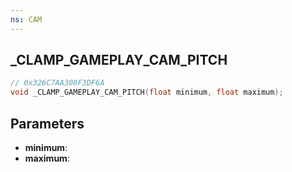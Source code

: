 ```yaml
---
ns: CAM
---
```

## _CLAMP_GAMEPLAY_CAM_PITCH

```c
// 0x326C7AA308F3DF6A
void _CLAMP_GAMEPLAY_CAM_PITCH(float minimum, float maximum);
```

## Parameters
* **minimum**:
* **maximum**:
